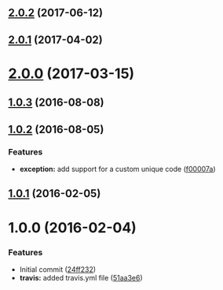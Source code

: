 <a name="2.0.2"></a>
## [2.0.2](https://github.com/poppinss/node-exceptions/compare/v2.0.1...v2.0.2) (2017-06-12)



<a name="2.0.1"></a>
## [2.0.1](https://github.com/poppinss/node-exceptions/compare/v2.0.0...v2.0.1) (2017-04-02)



<a name="2.0.0"></a>
# [2.0.0](https://github.com/poppinss/node-exceptions/compare/v1.0.3...v2.0.0) (2017-03-15)



<a name="1.0.3"></a>
## [1.0.3](https://github.com/poppinss/node-exceptions/compare/v1.0.2...v1.0.3) (2016-08-08)



<a name="1.0.2"></a>
## [1.0.2](https://github.com/poppinss/node-exceptions/compare/v1.0.0...v1.0.2) (2016-08-05)


### Features

* **exception:** add support for a custom unique code ([f00007a](https://github.com/poppinss/node-exceptions/commit/f00007a))



<a name="1.0.1"></a>
## [1.0.1](https://github.com/poppinss/node-exceptions/compare/v1.0.0...v1.0.1) (2016-02-05)




<a name="1.0.0"></a>
# 1.0.0 (2016-02-04)


### Features

* Initial commit ([24ff232](https://github.com/poppinss/node-exceptions/commit/24ff232))
* **travis:** added travis.yml file ([51aa3e6](https://github.com/poppinss/node-exceptions/commit/51aa3e6))
